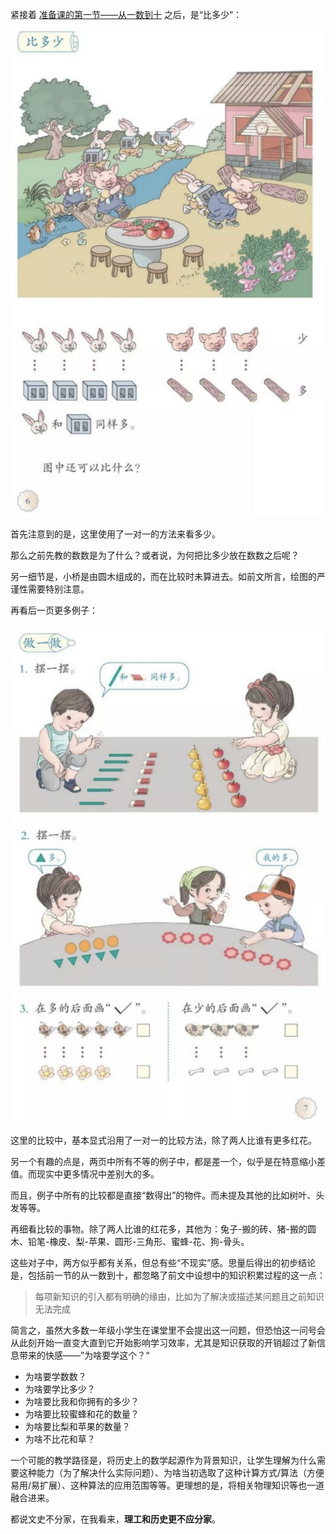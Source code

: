 紧接着 [准备课的第一节——从一数到十](https://zhuanlan.zhihu.com/p/473383580) 之后，是“比多少”：

![多少1](../assets/2022-03-10_多少1.png)

首先注意到的是，这里使用了一对一的方法来看多少。

那么之前先教的数数是为了什么？或者说，为何把比多少放在数数之后呢？

另一细节是，小桥是由圆木组成的，而在比较时未算进去。如前文所言，绘图的严谨性需要特别注意。

再看后一页更多例子：

![多少2](../assets/2022-03-10_多少2.png)

这里的比较中，基本显式沿用了一对一的比较方法，除了两人比谁有更多红花。

另一个有趣的点是，两页中所有不等的例子中，都是差一个，似乎是在特意缩小差值。而现实中更多情况中差别大的多。

而且，例子中所有的比较都是直接“数得出”的物件。而未提及其他的比如树叶、头发等等。

再细看比较的事物。除了两人比谁的红花多，其他为：兔子-搬的砖、猪-搬的圆木、铅笔-橡皮、梨-苹果、圆形-三角形、蜜蜂-花、狗-骨头。

这些对子中，两方似乎都有关系，但总有些“不现实”感。思量后得出的初步结论是，包括前一节的从一数到十，都忽略了前文中设想中的知识积累过程的这一点：

> 每项新知识的引入都有明确的缘由，比如为了解决或描述某问题且之前知识无法完成

简言之，虽然大多数一年级小学生在课堂里不会提出这一问题，但恐怕这一问号会从此刻开始一直变大直到它开始影响学习效率，尤其是知识获取的开销超过了新信息带来的快感——”为啥要学这个？“

- 为啥要学数数？
- 为啥要学比多少？
- 为啥要比我和你拥有的多少？
- 为啥要比较蜜蜂和花的数量？
- 为啥要比梨和苹果的数量？
- 为啥不比花和草？

一个可能的教学路径是，将历史上的数学起源作为背景知识，让学生理解为什么需要这种能力（为了解决什么实际问题）、为啥当初选取了这种计算方式/算法（方便易用/易扩展）、这种算法的应用范围等等。更理想的是，将相关物理知识等也一道融合进来。

都说文史不分家，在我看来，**理工和历史更不应分家**。